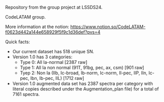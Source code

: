 Repository from the group project at LSSDS24.

CodeLATAM group.

More information at the notion: https://www.notion.so/CodeLATAM-f0623d442a144e658929f5f9c1d36def?pvs=4

Quick facts:
- Our current dataset has 518 unique SN.
- Version 1.0 has 3 categories:
	- Type 0: All Ia-normal [2387 raw]
	- Type 1: All Ia non normal (91T, 91bg, pec, ax, csm) [901 raw]
	- Tyep 2: Non Ia (IIb, Ic-broad, Ib-norm, Ic-norm, II-pec, IIP, IIn, Ic-pec, Ibn, Ib-pec, IIL) [1712 raw]
- Version 1.0 augmented data set has 2387 spectra per category with literal copies described under the Augmentation_plan file) for a total of 7161 spectra. 
